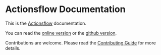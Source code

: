 # Actionsflow Documentation

This is the [Actionsflow](https://github.com/actionsflow/actionsflow) documentation.

You can read the [online version](https://actionsflow.github.io/docs) or the [github version](https://github.com/actionsflow/actionsflow/blob/main/docs/index.md).

Contributions are welcome. Please read the [Contributing Guide](./contributing.md#docs-contributions) for more details.
